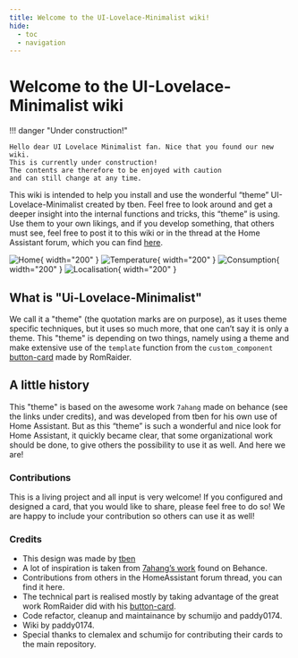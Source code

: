 ```yaml
---
title: Welcome to the UI-Lovelace-Minimalist wiki!
hide:
  - toc
  - navigation
---
```

<!-- markdownlint-disable MD046 -->
# Welcome to the UI-Lovelace-Minimalist wiki

!!! danger "Under construction!"

    Hello dear UI Lovelace Minimalist fan. Nice that you found our new wiki.
    This is currently under construction!
    The contents are therefore to be enjoyed with caution
    and can still change at any time.

This wiki is intended to help you install and use the wonderful “theme” UI-Lovelace-Minimalist created by tben. Feel free to look around and get a deeper insight into the internal functions and tricks, this “theme” is using. Use them to your own likings, and if you develop something, that others must see, feel free to post it to this wiki or in the thread at the Home Assistant forum, which you can find [here](https://community.home-assistant.io/t/lovelace-ui-minimalist/322687?u=paddy0174).

![Home](./assets/img/example_home.png){ width="200" } ![Temperature](./assets/img/example_temperature.png){ width="200" } ![Consumption](./assets/img/example_consumption.png){ width="200" } ![Localisation](./assets/img/example_localisation.png){ width="200" }

## What is "Ui-Lovelace-Minimalist"

We call it a "theme" (the quotation marks are on purpose), as it uses theme specific techniques, but it uses so much more, that one can’t say it is only a theme. This "theme" is depending on two things, namely using a theme and make extensive use of the `template` function from the `custom_component` [button-card](https://github.com/custom-cards/button-card) made by RomRaider.

## A little history

This "theme" is based on the awesome work `7ahang` made on behance (see the links under credits), and was developed from tben for his own use of Home Assistant. But as this “theme” is such a wonderful and nice look for Home Assistant, it quickly became clear, that some organizational work should be done, to give others the possibility to use it as well. And here we are!

### Contributions

This is a living project and all input is very welcome! If you configured and designed a card, that you would like to share, please feel free to do so! We are happy to include your contribution so others can use it as well!

### Credits

- This design was made by [tben](https://community.home-assistant.io/u/tben/summary)
- A lot of inspiration is taken from [7ahang’s work](https://www.behance.net/gallery/88433905/Redesign-Smart-Home) found on Behance.
- Contributions from others in the HomeAssistant forum thread, you can find it here.
- The technical part is realised mostly by taking advantage of the great work RomRaider did with his [button-card](https://github.com/custom-cards/button-card).
- Code refactor, cleanup and maintainance by schumijo and paddy0174.
- Wiki by paddy0174.
- Special thanks to clemalex and schumijo for contributing their cards to the main repository.
